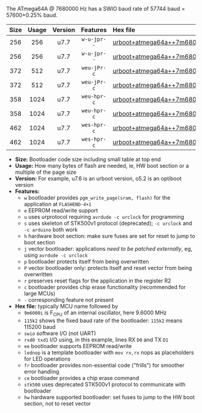 The ATmega64A @ 7680000 Hz has a SWIO baud rate of 57744 baud = 57600+0.25% baud.

|Size|Usage|Version|Features|Hex file|
|:-:|:-:|:-:|:-:|:--|
|256|256|u7.7|`w-u-jpr--`|[urboot+atmega64a++7m6800i+++57k6_swio_rxd2_txd3_lednop.hex](https://raw.githubusercontent.com/stefanrueger/urboot.hex/main/mcus/atmega64a/internal_oscillator/fint++7m6800_Hz/br+++57k6_bps/urboot+atmega64a++7m6800i+++57k6_swio_rxd2_txd3_lednop.hex)|
|256|256|u7.7|`w-u-jpr--`|[urboot+atmega64a++7m6800i+++57k6_swio_rxe0_txe1_lednop.hex](https://raw.githubusercontent.com/stefanrueger/urboot.hex/main/mcus/atmega64a/internal_oscillator/fint++7m6800_Hz/br+++57k6_bps/urboot+atmega64a++7m6800i+++57k6_swio_rxe0_txe1_lednop.hex)|
|372|512|u7.7|`weu-jPr-c`|[urboot+atmega64a++7m6800i+++57k6_swio_rxd2_txd3_ee_lednop_fr_ce.hex](https://raw.githubusercontent.com/stefanrueger/urboot.hex/main/mcus/atmega64a/internal_oscillator/fint++7m6800_Hz/br+++57k6_bps/urboot+atmega64a++7m6800i+++57k6_swio_rxd2_txd3_ee_lednop_fr_ce.hex)|
|372|512|u7.7|`weu-jPr-c`|[urboot+atmega64a++7m6800i+++57k6_swio_rxe0_txe1_ee_lednop_fr_ce.hex](https://raw.githubusercontent.com/stefanrueger/urboot.hex/main/mcus/atmega64a/internal_oscillator/fint++7m6800_Hz/br+++57k6_bps/urboot+atmega64a++7m6800i+++57k6_swio_rxe0_txe1_ee_lednop_fr_ce.hex)|
|358|1024|u7.7|`weu-hpr-c`|[urboot+atmega64a++7m6800i+++57k6_swio_rxd2_txd3_ee_lednop_fr_ce_hw.hex](https://raw.githubusercontent.com/stefanrueger/urboot.hex/main/mcus/atmega64a/internal_oscillator/fint++7m6800_Hz/br+++57k6_bps/urboot+atmega64a++7m6800i+++57k6_swio_rxd2_txd3_ee_lednop_fr_ce_hw.hex)|
|358|1024|u7.7|`weu-hpr-c`|[urboot+atmega64a++7m6800i+++57k6_swio_rxe0_txe1_ee_lednop_fr_ce_hw.hex](https://raw.githubusercontent.com/stefanrueger/urboot.hex/main/mcus/atmega64a/internal_oscillator/fint++7m6800_Hz/br+++57k6_bps/urboot+atmega64a++7m6800i+++57k6_swio_rxe0_txe1_ee_lednop_fr_ce_hw.hex)|
|462|1024|u7.7|`wes-hpr-c`|[urboot+atmega64a++7m6800i+++57k6_swio_rxd2_txd3_ee_lednop_fr_ce_stk500_hw.hex](https://raw.githubusercontent.com/stefanrueger/urboot.hex/main/mcus/atmega64a/internal_oscillator/fint++7m6800_Hz/br+++57k6_bps/urboot+atmega64a++7m6800i+++57k6_swio_rxd2_txd3_ee_lednop_fr_ce_stk500_hw.hex)|
|462|1024|u7.7|`wes-hpr-c`|[urboot+atmega64a++7m6800i+++57k6_swio_rxe0_txe1_ee_lednop_fr_ce_stk500_hw.hex](https://raw.githubusercontent.com/stefanrueger/urboot.hex/main/mcus/atmega64a/internal_oscillator/fint++7m6800_Hz/br+++57k6_bps/urboot+atmega64a++7m6800i+++57k6_swio_rxe0_txe1_ee_lednop_fr_ce_stk500_hw.hex)|

- **Size:** Bootloader code size including small table at top end
- **Usage:** How many bytes of flash are needed, ie, HW boot section or a multiple of the page size
- **Version:** For example, u7.6 is an urboot version, o5.2 is an optiboot version
- **Features:**
  + `w` bootloader provides `pgm_write_page(sram, flash)` for the application at `FLASHEND-4+1`
  + `e` EEPROM read/write support
  + `u` uses urprotocol requiring `avrdude -c urclock` for programming
  + `s` uses skeleton of STK500v1 protocol (deprecated); `-c urclock` and `-c arduino` both work
  + `h` hardware boot section: make sure fuses are set for reset to jump to boot section
  + `j` vector bootloader: applications *need to be patched externally*, eg, using `avrdude -c urclock`
  + `p` bootloader protects itself from being overwritten
  + `P` vector bootloader only: protects itself and reset vector from being overwritten
  + `r` preserves reset flags for the application in the register R2
  + `c` bootloader provides chip erase functionality (recommended for large MCUs)
  + `-` corresponding feature not present
- **Hex file:** typically MCU name followed by
  + `9m6000i` is F<sub>CPU</sub> of an internal oscillator, here 9.6000 MHz
  + `115k2` shows the fixed baud rate of the bootloader: `115k2` means 115200 baud
  + `swio` software I/O (not UART)
  + `rxd0 txd1` I/O using, in this example, lines RX `D0` and TX `D1`
  + `ee` bootloader supports EEPROM read/write
  + `lednop` is a template bootloader with `mov rx,rx` nops as placeholders for LED operations
  + `fr` bootloader provides non-essential code ("frills") for smoother error handling
  + `ce` bootloader provides a chip erase command
  + `stk500` uses deprecated STK500v1 protocol to communicate with bootloader
  + `hw` hardware supported bootloader: set fuses to jump to the HW boot section, not to reset vector
